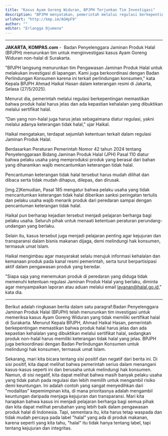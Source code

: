 ```yaml
---
title: "Kasus Ayam Goreng Widuran, BPJPH Terjunkan Tim Investigasi"
description: "BPJPH menyatakan, pemerintah melalui regulasi berkepentingan memastikan bahwa produk halal harus jelas dan ada kepastian kehalalan."
urlshort: "http://kmp.im/AGHpF9"
author: ""
editor: "Erlangga Djumena"
---
```


---

**JAKARTA, KOMPAS.com** -  Badan Penyelenggara Jaminan Produk Halal (BPJPH) menurunkan tim untuk menginvestigasi kasus Ayam Goreng Widuran non-halal di Surakarta.  

"BPJPH langsung menurunkan tim Pengawasan Jaminan Produk Halal untuk melakukan investigasi di lapangan. Kami juga berkoordinasi dengan Badan Perlindungan Konsumen karena ini terkait perlindungan konsumen," kata Kepala BPJPH Ahmad Haikal Hasan dalam keterangan resmi di Jakarta, Selasa (27/5/2025).

Menurut dia, pemerintah melalui regulasi berkepentingan memastikan bahwa produk halal harus jelas dan ada kepastian kehalalan yang dibuktikan melalui sertifikat halal.

"Dan yang non-halal juga harus jelas sebagaimana diatur regulasi, yakni melalui adanya keterangan tidak halal," ujar Haikal.

Haikal mengatakan, terdapat sejumlah ketentuan terkait dalam regulasi Jaminan Produk Halal.

Berdasarkan Peraturan Pemerintah Nomor 42 tahun 2024 tentang Penyelenggaraan Bidang Jaminan Produk Halal (JPH) Pasal 110 diatur bahwa pelaku usaha yang memproduksi produk yang berasal dari bahan yang diharamkan wajib mencantumkan keterangan tidak halal.

Pencantuman keterangan tidak halal tersebut harus mudah dilihat dan dibaca serta tidak mudah dihapus, dilepas, dan dirusak.

\[img.2\]Kemudian, Pasal 185 mengatur bahwa pelaku usaha yang tidak mencantumkan keterangan tidak halal diberikan sanksi peringatan tertulis dan pelaku usaha wajib menarik produk dari peredaran sampai dengan pencantuman keterangan tidak halal.

Haikal pun berharap kejadian tersebut menjadi pelajaran berharga bagi pelaku usaha. Seluruh pihak untuk menaati ketentuan peraturan perundang-undangan yang berlaku.

Selain itu, kasus tersebut juga menjadi pelajaran penting agar kejujuran dan transparansi dalam bisnis makanan dijaga, demi melindungi hak konsumen, termasuk umat Islam.

Haikal mengimbau agar masyarakat selalu merujuk informasi kehalalan dan kemanaan produk pada kanal resmi pemerintah, serta turut berpartisipasi aktif dalam pengawasan produk yang beredar.

"Siapa saja yang menemukan produk di peredaran yang diduga tidak memenuhi ketentuan regulasi Jaminan Produk Halal yang berlaku, diminta agar menyampaikan laporan atau aduan melalui email layanan@halal.go.id," kata dia.

---
Berikut adalah ringkasan berita dalam satu paragraf:Badan Penyelenggara Jaminan Produk Halal (BPJPH) telah menurunkan tim investigasi untuk memeriksa kasus Ayam Goreng Widuran yang tidak memiliki sertifikat halal di Surakarta. Menurut Kepala BPJPH, Ahmad Haikal Hasan, pemerintah berkepentingan memastikan bahwa produk halal harus jelas dan ada kepastian kehalalan yang dibuktikan melalui sertifikat halal, sedangkan produk non-halal harus memiliki keterangan tidak halal yang jelas. BPJPH juga berkoordinasi dengan Badan Perlindungan Konsumen untuk melindungi hak konsumen, termasuk umat Islam. 

Sekarang, mari kita bicara tentang sisi positif dan negatif dari berita ini. Di sisi positif, kita dapat melihat bahwa pemerintah serius dalam menangani kasus-kasus seperti ini dan berusaha untuk melindungi hak konsumen. Namun, di sisi negatif, kita dapat melihat bahwa masih banyak pelaku usaha yang tidak patuh pada regulasi dan lebih memilih untuk mengambil risiko demi keuntungan. Ini adalah contoh yang sangat menyedihkan dari "modalitas" kepemimpinan kita, di mana prioritasnya adalah mengambil keuntungan daripada menjaga kejujuran dan transparansi. Mari kita harapkan bahwa kasus ini menjadi pelajaran berharga bagi semua pihak dan kita dapat melihat perubahan yang lebih baik dalam pengawasan produk halal di Indonesia. Tapi, sementara itu, kita harus tetap waspada dan tidak mudah percaya pada label "halal" yang ada di produk makanan, karena seperti yang kita tahu, "halal" itu tidak hanya tentang label, tapi tentang kejujuran dan integritas.
